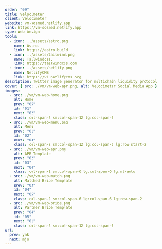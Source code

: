 ```yaml
---
order: "09"
title: Velocimeter
client: Velocimeter
website: vm-sosmed.netlify.app
link: https://vm-sosmed.netlify.app
type: Web Design
tools:
  - icon: ../assets/astro.png
    name: Astro,
    link: https://astro.build
  - icon: ../assets/tailwind.png
    name: Tailwindcss,
    link: https://tailwindcss.com
  - icon: ../assets/netlify.png
    name: NetlifyCMS
    link: https://v1.netlifycms.org
description: Twitter image generator for multichain liquidity protocol Velocimeter.
cover: { src: ./vm/vm-web-apr.png, alt: Velocimeter Social Media App }
images:
  - src: ./vm/vm-web-home.png
    alt: Home
    prev: "05"
    id: "01"
    next: "02"
    class: col-span-2 sm:col-span-12 lg:col-span-6
  - src: ./vm/vm-web-menu.png
    alt: Menu
    prev: "01"
    id: "02"
    next: "03"
    class: col-span-2 sm:col-span-12 lg:col-span-6 lg:row-start-2
  - src: ./vm/vm-web-apr.png
    alt: APR Template
    prev: "02"
    id: "03"
    next: "04"
    class: col-span-2 sm:col-span-6 lg:col-span-6 lg:mt-auto
  - src: ./vm/vm-web-match.png
    alt: Matched Bribe Template
    prev: "03"
    id: "04"
    next: "05"
    class: col-span-2 sm:col-span-6 lg:col-span-6 lg:row-span-2
  - src: ./vm/vm-web-bribe.png
    alt: Partner Bribe Template
    prev: "04"
    id: "05"
    next: "01"
    class: col-span-2 sm:col-span-12 lg:col-span-6
url:
  prev: ynk
  next: mjo
---
```

